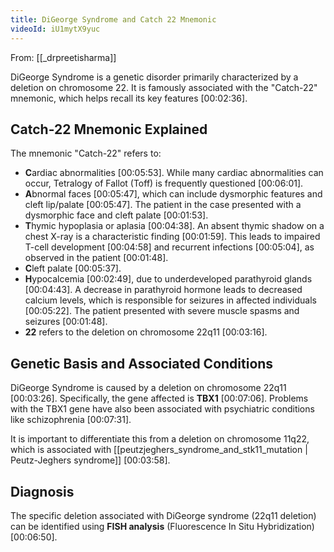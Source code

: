 ```yaml
---
title: DiGeorge Syndrome and Catch 22 Mnemonic
videoId: iU1mytX9yuc
---
```


From: [[_drpreetisharma]] <br/> 

DiGeorge Syndrome is a genetic disorder primarily characterized by a deletion on chromosome 22. It is famously associated with the "Catch-22" mnemonic, which helps recall its key features <a class="yt-timestamp" data-t="00:02:36">[00:02:36]</a>.

## Catch-22 Mnemonic Explained

The mnemonic "Catch-22" refers to:

*   **C**ardiac abnormalities <a class="yt-timestamp" data-t="00:05:53">[00:05:53]</a>. While many cardiac abnormalities can occur, Tetralogy of Fallot (Toff) is frequently questioned <a class="yt-timestamp" data-t="00:06:01">[00:06:01]</a>.
*   **A**bnormal faces <a class="yt-timestamp" data-t="00:05:47">[00:05:47]</a>, which can include dysmorphic features and cleft lip/palate <a class="yt-timestamp" data-t="00:05:47">[00:05:47]</a>. The patient in the case presented with a dysmorphic face and cleft palate <a class="yt-timestamp" data-t="00:01:53">[00:01:53]</a>.
*   **T**hymic hypoplasia or aplasia <a class="yt-timestamp" data-t="00:04:38">[00:04:38]</a>. An absent thymic shadow on a chest X-ray is a characteristic finding <a class="yt-timestamp" data-t="00:01:59">[00:01:59]</a>. This leads to impaired T-cell development <a class="yt-timestamp" data-t="00:04:58">[00:04:58]</a> and recurrent infections <a class="yt-timestamp" data-t="00:05:04">[00:05:04]</a>, as observed in the patient <a class="yt-timestamp" data-t="00:01:48">[00:01:48]</a>.
*   **C**left palate <a class="yt-timestamp" data-t="00:05:37">[00:05:37]</a>.
*   **H**ypocalcemia <a class="yt-timestamp" data-t="00:02:49">[00:02:49]</a>, due to underdeveloped parathyroid glands <a class="yt-timestamp" data-t="00:04:43">[00:04:43]</a>. A decrease in parathyroid hormone leads to decreased calcium levels, which is responsible for seizures in affected individuals <a class="yt-timestamp" data-t="00:05:22">[00:05:22]</a>. The patient presented with severe muscle spasms and seizures <a class="yt-timestamp" data-t="00:01:48">[00:01:48]</a>.
*   **22** refers to the deletion on chromosome 22q11 <a class="yt-timestamp" data-t="00:03:16">[00:03:16]</a>.

## Genetic Basis and Associated Conditions

DiGeorge Syndrome is caused by a deletion on chromosome 22q11 <a class="yt-timestamp" data-t="00:03:26">[00:03:26]</a>. Specifically, the gene affected is **TBX1** <a class="yt-timestamp" data-t="00:07:06">[00:07:06]</a>. Problems with the TBX1 gene have also been associated with psychiatric conditions like schizophrenia <a class="yt-timestamp" data-t="00:07:31">[00:07:31]</a>.

It is important to differentiate this from a deletion on chromosome 11q22, which is associated with [[peutzjeghers_syndrome_and_stk11_mutation | Peutz-Jeghers syndrome]] <a class="yt-timestamp" data-t="00:03:58">[00:03:58]</a>.

## Diagnosis

The specific deletion associated with DiGeorge syndrome (22q11 deletion) can be identified using **FISH analysis** (Fluorescence In Situ Hybridization) <a class="yt-timestamp" data-t="00:06:50">[00:06:50]</a>.